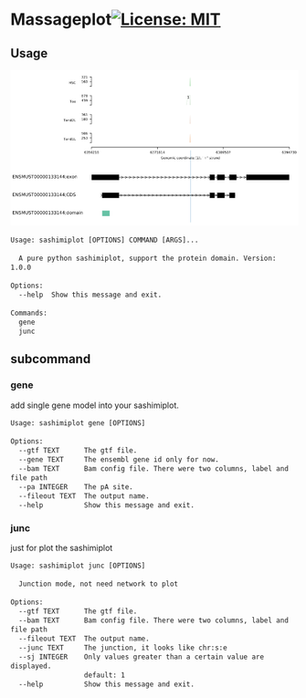 # Massageplot[![License: MIT](https://img.shields.io/badge/License-MIT-green.svg)](https://opensource.org/licenses/MIT)

## Usage
![sashimiplot](example/sashimiplot.png)
```
Usage: sashimiplot [OPTIONS] COMMAND [ARGS]...

  A pure python sashimiplot, support the protein domain. Version: 1.0.0

Options:
  --help  Show this message and exit.

Commands:
  gene
  junc
```

## subcommand

### gene
add single gene model into your sashimiplot.

```
Usage: sashimiplot gene [OPTIONS]

Options:
  --gtf TEXT      The gtf file.
  --gene TEXT     The ensembl gene id only for now.
  --bam TEXT      Bam config file. There were two columns, label and file path
  --pa INTEGER    The pA site.
  --fileout TEXT  The output name.
  --help          Show this message and exit.
``` 

### junc

just for plot the sashimiplot
```
Usage: sashimiplot junc [OPTIONS]

  Junction mode, not need network to plot

Options:
  --gtf TEXT      The gtf file.
  --bam TEXT      Bam config file. There were two columns, label and file path
  --fileout TEXT  The output name.
  --junc TEXT     The junction, it looks like chr:s:e
  --sj INTEGER    Only values greater than a certain value are displayed.
                  default: 1
  --help          Show this message and exit.
```
